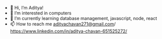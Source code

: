 - 👋 Hi, I’m Aditya!    
- 👀 I’m interested in computers
- 🌱 I’m currently learning database management, javascript, node, react
- 📫 How to reach me adityachavan271@gmail.com/ https://www.linkedin.com/in/aditya-chavan-651525272/

<!---
Aditya-A-Chavan/Aditya-A-Chavan is a ✨ special ✨ repository because its `README.md` (this file) appears on your GitHub profile.
You can click the Preview link to take a look at your changes.
--->
